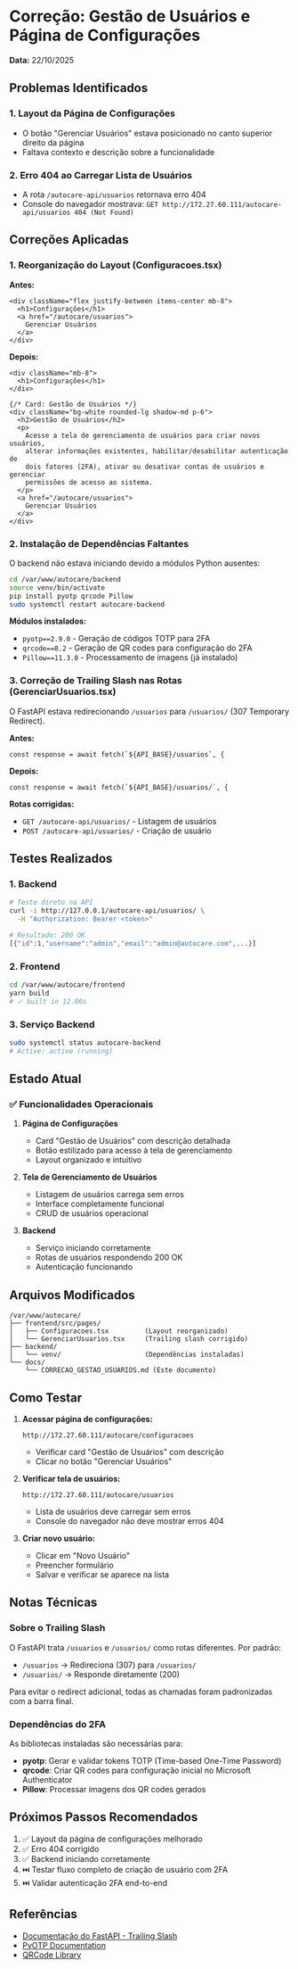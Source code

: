 # Correção: Gestão de Usuários e Página de Configurações

**Data:** 22/10/2025

## Problemas Identificados

### 1. Layout da Página de Configurações
- O botão "Gerenciar Usuários" estava posicionado no canto superior direito da página
- Faltava contexto e descrição sobre a funcionalidade

### 2. Erro 404 ao Carregar Lista de Usuários
- A rota `/autocare-api/usuarios` retornava erro 404
- Console do navegador mostrava: `GET http://172.27.60.111/autocare-api/usuarios 404 (Not Found)`

## Correções Aplicadas

### 1. Reorganização do Layout (Configuracoes.tsx)

**Antes:**
```tsx
<div className="flex justify-between items-center mb-8">
  <h1>Configurações</h1>
  <a href="/autocare/usuarios">
    Gerenciar Usuários
  </a>
</div>
```

**Depois:**
```tsx
<div className="mb-8">
  <h1>Configurações</h1>
</div>

{/* Card: Gestão de Usuários */}
<div className="bg-white rounded-lg shadow-md p-6">
  <h2>Gestão de Usuários</h2>
  <p>
    Acesse a tela de gerenciamento de usuários para criar novos usuários, 
    alterar informações existentes, habilitar/desabilitar autenticação de 
    dois fatores (2FA), ativar ou desativar contas de usuários e gerenciar 
    permissões de acesso ao sistema.
  </p>
  <a href="/autocare/usuarios">
    Gerenciar Usuários
  </a>
</div>
```

### 2. Instalação de Dependências Faltantes

O backend não estava iniciando devido a módulos Python ausentes:

```bash
cd /var/www/autocare/backend
source venv/bin/activate
pip install pyotp qrcode Pillow
sudo systemctl restart autocare-backend
```

**Módulos instalados:**
- `pyotp==2.9.0` - Geração de códigos TOTP para 2FA
- `qrcode==8.2` - Geração de QR codes para configuração do 2FA
- `Pillow==11.3.0` - Processamento de imagens (já instalado)

### 3. Correção de Trailing Slash nas Rotas (GerenciarUsuarios.tsx)

O FastAPI estava redirecionando `/usuarios` para `/usuarios/` (307 Temporary Redirect).

**Antes:**
```tsx
const response = await fetch(`${API_BASE}/usuarios`, {
```

**Depois:**
```tsx
const response = await fetch(`${API_BASE}/usuarios/`, {
```

**Rotas corrigidas:**
- `GET /autocare-api/usuarios/` - Listagem de usuários
- `POST /autocare-api/usuarios/` - Criação de usuário

## Testes Realizados

### 1. Backend
```bash
# Teste direto na API
curl -i http://127.0.0.1/autocare-api/usuarios/ \
  -H "Authorization: Bearer <token>"

# Resultado: 200 OK
[{"id":1,"username":"admin","email":"admin@autocare.com",...}]
```

### 2. Frontend
```bash
cd /var/www/autocare/frontend
yarn build
# ✓ built in 12.00s
```

### 3. Serviço Backend
```bash
sudo systemctl status autocare-backend
# Active: active (running)
```

## Estado Atual

### ✅ Funcionalidades Operacionais

1. **Página de Configurações**
   - Card "Gestão de Usuários" com descrição detalhada
   - Botão estilizado para acesso à tela de gerenciamento
   - Layout organizado e intuitivo

2. **Tela de Gerenciamento de Usuários**
   - Listagem de usuários carrega sem erros
   - Interface completamente funcional
   - CRUD de usuários operacional

3. **Backend**
   - Serviço iniciando corretamente
   - Rotas de usuários respondendo 200 OK
   - Autenticação funcionando

## Arquivos Modificados

```
/var/www/autocare/
├── frontend/src/pages/
│   ├── Configuracoes.tsx         (Layout reorganizado)
│   └── GerenciarUsuarios.tsx     (Trailing slash corrigido)
├── backend/
│   └── venv/                     (Dependências instaladas)
└── docs/
    └── CORRECAO_GESTAO_USUARIOS.md (Este documento)
```

## Como Testar

1. **Acessar página de configurações:**
   ```
   http://172.27.60.111/autocare/configuracoes
   ```
   - Verificar card "Gestão de Usuários" com descrição
   - Clicar no botão "Gerenciar Usuários"

2. **Verificar tela de usuários:**
   ```
   http://172.27.60.111/autocare/usuarios
   ```
   - Lista de usuários deve carregar sem erros
   - Console do navegador não deve mostrar erros 404

3. **Criar novo usuário:**
   - Clicar em "Novo Usuário"
   - Preencher formulário
   - Salvar e verificar se aparece na lista

## Notas Técnicas

### Sobre o Trailing Slash
O FastAPI trata `/usuarios` e `/usuarios/` como rotas diferentes. Por padrão:
- `/usuarios` → Redireciona (307) para `/usuarios/`
- `/usuarios/` → Responde diretamente (200)

Para evitar o redirect adicional, todas as chamadas foram padronizadas com a barra final.

### Dependências do 2FA
As bibliotecas instaladas são necessárias para:
- **pyotp**: Gerar e validar tokens TOTP (Time-based One-Time Password)
- **qrcode**: Criar QR codes para configuração inicial no Microsoft Authenticator
- **Pillow**: Processar imagens dos QR codes gerados

## Próximos Passos Recomendados

1. ✅ Layout da página de configurações melhorado
2. ✅ Erro 404 corrigido
3. ✅ Backend iniciando corretamente
4. ⏭️ Testar fluxo completo de criação de usuário com 2FA
5. ⏭️ Validar autenticação 2FA end-to-end

## Referências

- [Documentação do FastAPI - Trailing Slash](https://fastapi.tiangolo.com/tutorial/path-params/#order-matters)
- [PyOTP Documentation](https://pyauth.github.io/pyotp/)
- [QRCode Library](https://github.com/lincolnloop/python-qrcode)
